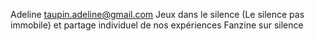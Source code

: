 Adeline taupin.adeline@gmail.com
Jeux dans le silence (Le silence pas immobile) et partage individuel de nos expériences 
Fanzine sur silence
